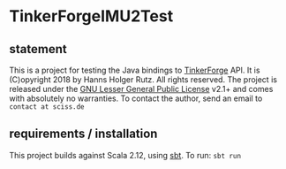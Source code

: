 # TinkerForgeIMU2Test

## statement

This is a project for testing the Java bindings to [TinkerForge](https://www.tinkerforge.com) API.
It is (C)opyright 2018 by Hanns Holger Rutz. All rights reserved. The project is released under 
the [GNU Lesser General Public License](https://raw.github.com/Sciss/TinkerForgeIMU2Test/master/LICENSE) v2.1+ and
comes with absolutely no warranties. To contact the author, send an email to `contact at sciss.de`

## requirements / installation

This project builds against Scala 2.12, using [sbt](http://www.scala-sbt.org/). To run: `sbt run`
